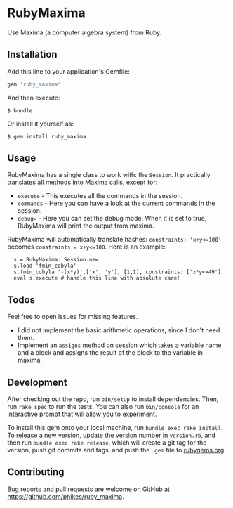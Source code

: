 # RubyMaxima

Use Maxima (a computer algebra system) from Ruby.

## Installation

Add this line to your application's Gemfile:

```ruby
gem 'ruby_maxima'
```

And then execute:

    $ bundle

Or install it yourself as:

    $ gem install ruby_maxima

## Usage

RubyMaxima has a single class to work with: the `Session`. It practically translates all methods into Maxima calls, except for:

  * `execute` - This executes all the commands in the session.
  * `commands` - Here you can have a look at the current commands in the session.
  * `debug=` - Here you can set the debug mode. When it is set to true, RubyMaxima will print the output from maxima.

RubyMaxima will automatically translate hashes: `constraints: 'x+y<=100'` becomes `constraints = x+y<=100`.
Here is an example:
```
  s = RubyMaxima::Session.new
  s.load 'fmin_cobyla'
  s.fmin_cobyla '-(x*y)',['x', 'y'], [1,1], constraints: ['x*y<=49']
  eval s.execute # handle this line with absolute care!
```

## Todos

Feel free to open issues for missing features.

* I did not implement the basic arithmetic operations, since I don't need them.
* Implement an `assigns` method on session which takes a variable name and a block and assigns the result of the block to the variable in maxima.

## Development

After checking out the repo, run `bin/setup` to install dependencies. Then, run `rake spec` to run the tests. You can also run `bin/console` for an interactive prompt that will allow you to experiment.

To install this gem onto your local machine, run `bundle exec rake install`. To release a new version, update the version number in `version.rb`, and then run `bundle exec rake release`, which will create a git tag for the version, push git commits and tags, and push the `.gem` file to [rubygems.org](https://rubygems.org).

## Contributing

Bug reports and pull requests are welcome on GitHub at https://github.com/phikes/ruby_maxima.

